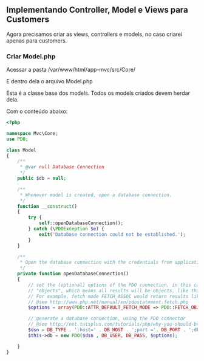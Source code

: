 ## Implementando Controller, Model e Views para Customers

Agora precisamos criar as views, controllers e models, no caso criarei apenas para customers.

### Criar Model.php

Acessar a pasta /var/www/html/app-mvc/src/Core/

E dentro dela o arquivo
Model.php

Esta é a classe base dos models. Todos os models criados devem herdar dela.

Com o conteúdo abaixo:

```php
<?php

namespace Mvc\Core;
use PDO;

class Model
{
    /**
     * @var null Database Connection
     */
    public $db = null;

    /**
     * Whenever model is created, open a database connection.
     */
    function __construct()
    {
        try {
            self::openDatabaseConnection();
        } catch (\PDOException $e) {
            exit('Database connection could not be established.');
        }
    }

    /**
     * Open the database connection with the credentials from application/config/config.php
     */
    private function openDatabaseConnection()
    {
        // set the (optional) options of the PDO connection. in this case, we set the fetch mode to
        // "objects", which means all results will be objects, like this: $result->user_name !
        // For example, fetch mode FETCH_ASSOC would return results like this: $result["user_name] !
        // @see http://www.php.net/manual/en/pdostatement.fetch.php
        $options = array(PDO::ATTR_DEFAULT_FETCH_MODE => PDO::FETCH_OBJ, PDO::ATTR_ERRMODE => PDO::ERRMODE_WARNING);

        // generate a database connection, using the PDO connector
        // @see http://net.tutsplus.com/tutorials/php/why-you-should-be-using-phps-pdo-for-database-access/
		$dsn = DB_TYPE . ':host=' . DB_HOST . ';port ='. DB_PORT . ';dbname=' . DB_NAME;// . $databaseEncodingenc;
        $this->db = new PDO($dsn , DB_USER, DB_PASS, $options);

    }
}
```


